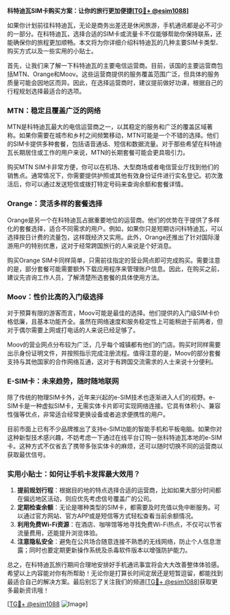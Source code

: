 **科特迪瓦SIM卡购买方案：让你的旅行更加便捷[[TG💪+ @esim1088](https://t.me/s/esim1088)]**

如果你计划前往科特迪瓦，无论是商务出差还是休闲旅游，手机通讯都是必不可少的一部分。在科特迪瓦，选择合适的SIM卡或流量卡不仅能够帮助你保持联系，还能确保你的旅程更加顺畅。本文将为你详细介绍科特迪瓦的几种主要SIM卡类型、购买方式以及一些实用的小贴士。

首先，让我们来了解一下科特迪瓦的主要电信运营商。目前，该国的主要运营商包括MTN、Orange和Moov。这些运营商提供的服务覆盖范围广泛，但具体的服务质量可能会因地区而异。因此，在选择运营商时，建议提前做好功课，根据自己的行程规划选择最适合的选项。

### **MTN：稳定且覆盖广泛的网络**

MTN是科特迪瓦最大的电信运营商之一，以其稳定的服务和广泛的覆盖区域著称。如果你需要在城市和乡村之间频繁移动，MTN可能是一个不错的选择。他们的SIM卡提供多种套餐，包括语音通话、短信和数据流量。对于那些希望在科特迪瓦长期居住或工作的用户来说，MTN的长期套餐可能会更具吸引力。

购买MTN SIM卡非常方便，你可以在机场、大型商场或者电信营业厅找到他们的销售点。通常情况下，你需要提供护照或其他有效身份证件进行实名登记。初次激活后，你可以通过发送短信或拨打特定号码来查询余额和套餐详情。

### **Orange：灵活多样的套餐选择**

Orange是另一个在科特迪瓦占据重要地位的运营商。他们的优势在于提供了多样化的套餐选择，适合不同需求的用户。例如，如果你只是短期访问科特迪瓦，可以选择按日计费的流量包，这样既经济又实用。此外，Orange还推出了针对国际漫游用户的特别优惠，这对于经常跨国旅行的人来说是个好消息。

购买Orange SIM卡同样简单，只需前往指定的营业网点即可完成购买。需要注意的是，部分套餐可能需要额外下载应用程序来管理账户信息。因此，在购买之前，建议先咨询工作人员，了解清楚所选套餐的具体使用方法。

### **Moov：性价比高的入门级选择**

对于预算有限的游客而言，Moov可能是最佳的选择。他们提供的入门级SIM卡价格低廉，且基本功能齐全。虽然在网络速度和服务稳定性上可能稍逊于前两者，但对于偶尔需要上网或打电话的人来说已经足够了。

Moov的营业网点分布较为广泛，几乎每个城镇都有他们的门店。购买时同样需要出示身份证明文件，并按照指示完成注册流程。值得注意的是，Moov的部分套餐支持与其他国家的合作网络互通，这对于有跨国交流需求的人士来说十分便利。

### **E-SIM卡：未来趋势，随时随地联网**

除了传统的物理SIM卡外，近年来兴起的e-SIM技术也逐渐进入人们的视野。e-SIM卡是一种虚拟SIM卡，无需实体卡片即可实现网络连接。它具有体积小、兼容性强等优点，非常适合经常更换设备或者追求便携性的用户。

目前市面上已有不少品牌推出了支持e-SIM功能的智能手机和平板电脑。如果你对这种新型技术感兴趣，不妨考虑一下通过在线平台订购一张科特迪瓦本地的e-SIM卡。这种方式不仅省去了携带多张实体卡的麻烦，还可以随时切换不同的运营商以获取最优信号。

### **实用小贴士：如何让手机卡发挥最大效用？**

1. **提前规划行程**：根据目的地的特点选择合适的运营商，比如如果大部分时间都在偏远地区活动，则应优先考虑信号覆盖广的公司。
2. **定期检查余额**：无论是哪种类型的SIM卡，都需要及时充值以免中断服务。可以通过官方网站、官方APP或是短信等方式轻松查看当前余额情况。
3. **利用免费Wi-Fi资源**：在酒店、咖啡馆等地寻找免费Wi-Fi热点，不仅可以节省流量费用，还能提升浏览体验。
4. **注意隐私安全**：避免在公共场合随意连接不熟悉的无线网络，防止个人信息泄露；同时也要定期更新操作系统及杀毒软件版本以增强防护能力。

总之，在科特迪瓦旅行期间合理地安排好手机通讯事宜将会大大改善整体体验感。希望以上内容能对你有所帮助！无论你是打算长时间定居还是短暂逗留，都能找到最适合自己的解决方案。最后别忘了关注我们的频道[[TG💪+ @esim1088](https://t.me/s/esim1088)]获取更多最新资讯哦！

[[TG💪+ @esim1088](https://t.me/s/esim1088) ![Image](https://i.postimg.cc/4NQfJmqS/Snipaste-2025-05-13-00-14-12.png)]